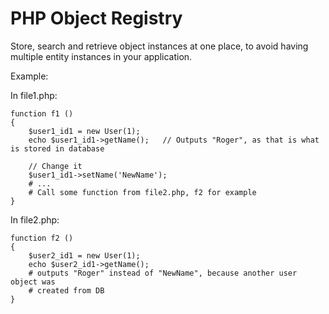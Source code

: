 PHP Object Registry
===================

Store, search and retrieve object instances at one place, to avoid having
multiple entity instances in your application.

Example:


In file1.php:

    function f1 ()
    {
        $user1_id1 = new User(1);
        echo $user1_id1->getName();   // Outputs "Roger", as that is what is stored in database

        // Change it
        $user1_id1->setName('NewName');
        # ...
        # Call some function from file2.php, f2 for example
    }



In file2.php:

    function f2 ()
    {
        $user2_id1 = new User(1);
        echo $user2_id1->getName();
        # outputs "Roger" instead of "NewName", because another user object was
        # created from DB
    }
